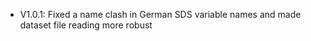 - V1.0.1: Fixed a name clash in German SDS variable names and made dataset file reading more robust
